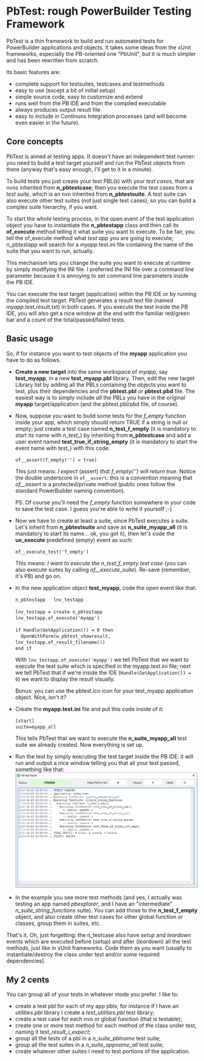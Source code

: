 # PbTest: rough PowerBuilder Testing Framework

PbTest is a thin framework to build and run automated tests for PowerBuilder applications and objects. It takes some ideas from the xUnit frameworks, especially the PB-oriented one "PbUnit", but it is much simpler and has been rewritten from scratch.

Its basic features are:

- complete support for testsuites, testcases and testmethods
- easy to use (except a bit of initial setup)
- simple source code, easy to customize and extend
- runs well from the PB IDE and from the compiled executable
- always produces output result file
- easy to include in Continuos Integration processes (and will become even easier in the future).

## Core concepts

PbTest is aimed at testing apps. It doesn't have an independent test runner: you need to build a test target yourself and run the PbTest objects from there (anyway that's easy enough, I'll get to it in a minute).

To build tests you just create your test PBL(s) with your *test cases*, that are nvos inherited from **n_pbtestcase**; then you execute the test cases from a *test suite*, which is an nvo inherited from **n_pbtestsuite**. A test suite can also execute other test suites (not just single test cases), so you can build a complex suite hierarchy, if you want.

To start the whole testing process, in the open event of the test application object you have to instantiate the **n_pbtestapp** class and then call its **of_execute** method telling it what suite you want to execute. To be fair, you tell the of_execute method what _test app_ you are going to execute; n_pbtestapp will search for a *myapp*.test.ini file containing the name of the suite that you want to run, actually.

This mechanism lets you change the suite you want to execute at runtime by simply modifying the INI file. I preferred the INI file over a command line parameter because it is annoying to set command line parameters inside the PB IDE.

You can execute the test target (application) within the PB IDE or by running the compiled test target. PbTest generates a result text file (named *myapp*.test.result.txt) in both cases. If you execute the test inside the PB IDE, you will also get a nice window at the end with the familiar red/green bar and a count of the total/passed/failed tests.

## Basic usage

So, if for instance you want to test objects of the **myapp** application you have to do as follows.

- **Create a new target** into the same workspace of *myapp*, say **test_myapp**, in a new  **test_myapp.pbl** library. Then, edit the new target Library list by adding all the PBLs containing the objects you want to test, plus their dependencies and the **pbtest.pbl** or **pbtest.pbd** file. The easiest way is to simply include *all* the PBLs you have in the original **myapp** target/application (and the pbtest.pbl/pbd file, of course).

- Now, suppose you want to build some tests for the *f_empty* function inside your app, which simply should return TRUE if a string is null or empty; just create a test case named **n_test_f_empty** (it is mandatory to start its name with *n_test_*) by inheriting from **n_pbtestcase** and add a user event named **test_true_if_string_empty** (it is mandatory to start the event name with *test_*) with this code:

  ```
  of__assert(f_empty('') = true)
  ```

  This just means: _I expect_ (assert) _that f_empty('') will return true_. Notice the double underscore in `of__assert`: this is a convention meaning that *of__assert* is a protected/private method (public ones follow the standard PowerBuilder naming convention).

  PS. Of course you'll need the *f_empty* function somewhere in your code to save the test case. I guess you're able to write it yourself ;-)

- Now we have to create at least a suite, since PbTest executes a suite. Let's inherit from **n_pbtestsuite** and save as **n_suite_myapp_all** (it is mandatory to start its name... ok, you got it), then let's code the **ue_execute** predefined (empty) event as such:

  ```
  of__execute_test('f_empty')
  ```

  This means: *I want to execute the n_test_f_empty test case* (you can also execute suites by calling *of__execute_suite*). Re-save (remember, it's PB) and go on.

- In the new application object **test_myapp**, code the *open* event like that:

  ```
  n_pbtestapp	lnv_testapp

  lnv_testapp = create n_pbtestapp
  lnv_testapp.of_execute('myapp')

  if Handle(GetApplication()) = 0 then
  	OpenWithParm(w_pbtest_showresult, lnv_testapp.of_result_filename())
  end if
  ```
  With `lnv_testapp.of_execute('myapp')` we tell PbTest that we want to execute the test suite which is specified in the myapp.test.ini file; next we tell PbTest that if we're inside the IDE (`Handle(GetApplication()) = 0`) we want to display the result visually.

  Bonus: you can use the pbtest.ico icon for your test_myapp application object. Nice, isn't it?

- Create the **myapp.test.ini** file and put this code inside of it:

  ```
  [start]
  suite=myapp_all
  ```

  This tells PbTest that we want to execute the **n_suite_myapp_all** test suite we already created. Now everything is set up.

- Run the test by simply executing the test target inside the PB IDE: it will run and output a nice window telling you that all your test passed, something like that:
  ​
  ![readme.png](readme.png)

- In the example you see more test methods (and yes, I actually was testing an app named *pbexplorer*, and I have an "intermediate" *n_suite_string_functions* suite). You can add those to the **n_test_f_empty** object, and also create other test cases for other global function or classes, group them in suites, etc.

That's it. Oh, just forgetting: the n_testcase also have *setup* and *teardown* events which are executed before (*setup*) and after (*teardown*) all the test methods, just like in xUnit frameworks. Code them as you want (usually to instantiate/destroy the class under test and/or some required dependencies).

## My 2 cents

You can group all of your tests in whatever mode you prefer. I like to:

- create a test pbl for each of my app pbls; for instance if I have an *utilities.pbl* library I create a *test_utilities.pbl* test library;
- create a test case for each nvo or global function (that is testable);
- create one or more test method for each method of the class under test, naming it test_*result_i_expect*;
- group all the tests of a pbl in a *n_suite_pblname* test suite;
- group all the test suites in a *n_suite_appname_all* test suite;
- create whatever other suites I need to test portions of the application.